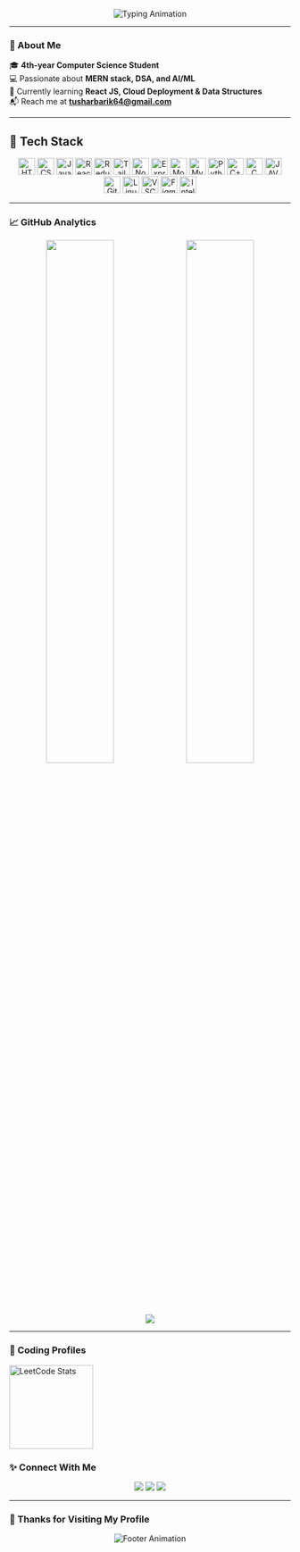 <p align="center">
  <img src="https://readme-typing-svg.herokuapp.com?font=Fira+Code&size=28&pause=1000&color=00F5FF&center=true&vCenter=true&width=800&lines=Hey%2C+I'm+Tushar+Barik!+👋;Full+Stack+Developer+%7C+DSA+Enthusiast;Always+Learning+New+Things+🚀" alt="Typing Animation" />
</p>

---

### 🌌 About Me  
🎓 **4th-year Computer Science Student**  
💻 Passionate about **MERN stack, DSA, and AI/ML**  
🌱 Currently learning **React JS, Cloud Deployment & Data Structures**  
📬 Reach me at **tusharbarik64@gmail.com**

---

## 🧰 Tech Stack  
<div align="center" class="tech-block">
  <p align="center">
    <a href="https://www.w3.org/html/" target="_blank"><img src="https://skillicons.dev/icons?i=html" height="30" alt="HTML5" /></a>
    <a href="https://www.w3schools.com/css/" target="_blank"><img src="https://skillicons.dev/icons?i=css" height="30" alt="CSS3" /></a>
    <a href="https://developer.mozilla.org/en-US/docs/Web/JavaScript" target="_blank"><img src="https://skillicons.dev/icons?i=js" height="30" alt="JavaScript" /></a>
    <a href="https://react.dev/" target="_blank"><img src="https://skillicons.dev/icons?i=react" height="30" alt="React" /></a>
    <a href="https://redux.js.org/" target="_blank"><img src="https://skillicons.dev/icons?i=redux" height="30" alt="Redux" /></a>
    <a href="https://tailwindcss.com/" target="_blank"><img src="https://skillicons.dev/icons?i=tailwind" height="30" alt="TailwindCSS" /></a>
    <a href="https://nodejs.org/" target="_blank"><img src="https://skillicons.dev/icons?i=nodejs" height="30" alt="Node.js" /></a>
    <a href="https://expressjs.com/" target="_blank"><img src="https://skillicons.dev/icons?i=express" height="30" alt="Express.js" /></a>
    <a href="https://www.mongodb.com/" target="_blank"><img src="https://skillicons.dev/icons?i=mongodb" height="30" alt="MongoDB" /></a>
    <a href="https://www.mysql.com/" target="_blank"><img src="https://skillicons.dev/icons?i=mysql" height="30" alt="MySQL" /></a>
    <a href="https://www.python.org/" target="_blank"><img src="https://skillicons.dev/icons?i=python" height="30" alt="Python" /></a>
    <a href="https://isocpp.org/" target="_blank"><img src="https://skillicons.dev/icons?i=cpp" height="30" alt="C++" /></a>
    <a href="https://installc.org/" target="_blank"><img src="https://skillicons.dev/icons?i=c" height="30" alt="C" /></a>
    <a href="https://www.java.com/en/" target="_blank"><img src="https://skillicons.dev/icons?i=java" height="30" alt="JAVA" /></a>
    <a href="https://github.com/" target="_blank"><img src="https://skillicons.dev/icons?i=github" height="30" alt="GitHub" /></a>
    <a href="https://www.linux.org/" target="_blank"><img src="https://skillicons.dev/icons?i=linux" height="30" alt="Linux" /></a>
    <a href="https://code.visualstudio.com/" target="_blank"><img src="https://skillicons.dev/icons?i=vscode" height="30" alt="VSCode" /></a>
    <a href="https://www.figma.com/" target="_blank"><img src="https://skillicons.dev/icons?i=figma" height="30" alt="Figma" /></a>
    <a href="https://www.jetbrains.com/webstorm/promo/" target="_blank"><img src="https://skillicons.dev/icons?i=idea" height="30" alt="IntelliJ" /></a>
  </p>
</div>

---

### 📈 GitHub Analytics  

<p align="center">
  <img width="49%" src="https://github-readme-stats.vercel.app/api?username=Tushar-Barik-78&show_icons=true&theme=tokyonight&hide_border=true&bg_color=0D1117" />
  <img width="49%" src="https://github-readme-streak-stats.herokuapp.com/?user=Tushar-Barik-78&theme=tokyonight&hide_border=true&background=0D1117" />
</p>

<p align="center">
  <img src="https://github-readme-activity-graph.vercel.app/graph?username=Tushar-Barik-78&theme=react-dark&bg_color=0D1117&hide_border=true" />
</p>

---

### 🧠 Coding Profiles

<a href="https://leetcode.com/Tushar_barik-06" target="_blank">
  <img src="https://leetcard.jacoblin.cool/Tushar_barik-06?theme=dark&font=Nunito&ext=contest" alt="LeetCode Stats" height="150"/>
</a>

### ✨ Connect With Me  
<p align="center">
  <a href="https://linkedin.com/in/tushar-barik-575886261"><img src="https://img.shields.io/badge/LinkedIn-0A66C2?logo=linkedin&logoColor=white&style=for-the-badge"/></a>
  <a href="https://github.com/Tushar-Barik-78"><img src="https://img.shields.io/badge/GitHub-181717?logo=github&logoColor=white&style=for-the-badge"/></a>
  <a href="mailto:tusharbarik64@gmail.com"><img src="https://img.shields.io/badge/Gmail-D14836?logo=gmail&logoColor=white&style=for-the-badge"/></a>
</p>

---

### 💖 Thanks for Visiting My Profile  
<p align="center">
  <img src="https://readme-typing-svg.herokuapp.com?font=Fira+Code&size=22&pause=1000&color=FF61F6&center=true&vCenter=true&width=700&lines=Made+with+💗+by+Radhe+and+Tushar;Keep+Building%2C+Keep+Growing+🚀" alt="Footer Animation" />
</p>
